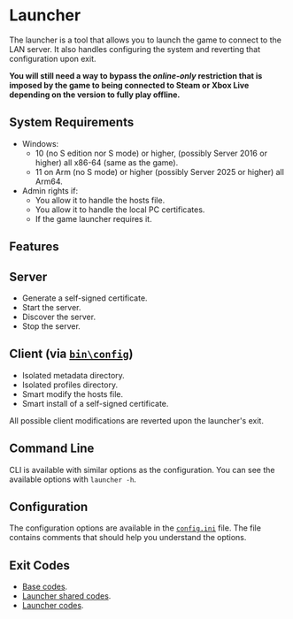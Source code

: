 # Launcher

The launcher is a tool that allows you to launch the game to connect to the LAN server. It also handles configuring the
system and reverting that configuration upon exit.

**You will still need a way to bypass the *online-only* restriction that is imposed by the game to being connected to
Steam or Xbox Live depending on the version to fully play offline.**

## System Requirements

- Windows:
    * 10 (no S edition nor S mode) or higher, (possibly Server 2016 or higher) all x86-64 (same as the game).
    * 11 on Arm (no S mode) or higher (possibly Server 2025 or higher) all Arm64.
- Admin rights if:
    - You allow it to handle the hosts file.
    - You allow it to handle the local PC certificates.
    - If the game launcher requires it.

## Features

## Server

- Generate a self-signed certificate.
- Start the server.
- Discover the server.
- Stop the server.

## Client (via [`bin\config`](/launcher-config/README.md))

- Isolated metadata directory.
- Isolated profiles directory.
- Smart modify the hosts file.
- Smart install of a self-signed certificate.

All possible client modifications are reverted upon the launcher's exit.

## Command Line

CLI is available with similar options as the configuration. You can see the available options with
`launcher -h`.

## Configuration

The configuration options are available in the [`config.ini`](resources/config.ini) file. The file contains comments
that
should help you understand the options.

## Exit Codes

* [Base codes](/common/errors.go).
* [Launcher shared codes](/launcherCommon/errors.go).
* [Launcher codes](internal/errors.go).